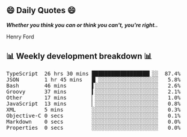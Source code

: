 ## 😄 Daily Quotes 😄

_**Whether you think you can or think you can't, you're right..**_

Henry Ford



## 📊 Weekly development breakdown 📊

<pre>TypeScript  26 hrs 30 mins ██████████████████▎░░  87.4%
JSON        1 hr 45 mins   █▏░░░░░░░░░░░░░░░░░░░   5.8%
Bash        46 mins        ▌░░░░░░░░░░░░░░░░░░░░   2.6%
Groovy      37 mins        ▍░░░░░░░░░░░░░░░░░░░░   2.1%
Other       17 mins        ▏░░░░░░░░░░░░░░░░░░░░   1.0%
JavaScript  13 mins        ▏░░░░░░░░░░░░░░░░░░░░   0.8%
XML         5 mins         ░░░░░░░░░░░░░░░░░░░░░   0.3%
Objective-C 0 secs         ░░░░░░░░░░░░░░░░░░░░░   0.1%
Markdown    0 secs         ░░░░░░░░░░░░░░░░░░░░░   0.0%
Properties  0 secs         ░░░░░░░░░░░░░░░░░░░░░   0.0%</pre>